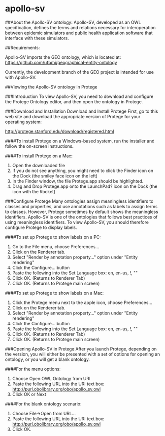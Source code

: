 # apollo-sv

##About the Apollo-SV ontology:
Apollo-SV, developed as an OWL specification, defines the terms and relations necessary for interoperation between epidemic simulators and public health application software that interface with these simulators. 

##Requirements:

Apollo-SV imports the GEO ontology, which is located at: https://github.com/ufbmi/geographical-entity-ontology

Currently, the development branch of the GEO project is intended for use with Apollo-SV.

##Viewing the Apollo-SV ontology in Protege

###Introduction
To view Apollo-SV, you need to download and configure the Protege Ontology editor, and then open the ontology in Protege.

###Download and Installation
Download and Install Protege
First, go to this web site and download the appropriate version of Protege for your operating system:

http://protege.stanford.edu/download/registered.html

####To install Protege on a Windows-based system, run the installer and follow the on-screen instructions.

####To install Protege on a Mac:

1. Open the downloaded file
2. If you do not see anything, you might need to click the Finder icon on the Dock (the smiley face icon on the left)
3. In the Finder window, the file Protege.app should be highlighted.
4. Drag and Drop Protege.app onto the LaunchPad? icon on the Dock (the icon with the Rocket)

###Configure Protege
Many ontologies assign meaningless identifiers to classes and properties, and use annotations such as labels to assign terms to classes. However, Protege sometimes by default shows the meaningless identifiers. Apollo-SV is one of the ontologies that follows best practices of using meaningless identifiers. To view Apollo-SV, you should therefore configure Protege to display labels.

####To set up Protege to show labels on a PC:
1. Go to the File menu, choose Preferences...
2. Click on the Renderer tab.
3. Select "Render by annotation property..." option under "Entity rendering"
4. Click the Configure... button
5.  Paste the following into the Set Language box: en, en-us, !, ""
6.  Click OK. (Returns to Renderer Tab)
7.  Click OK. (Returns to Protege main screen)

####To set up Protege to show labels on a Mac:

1. Click the Protege menu next to the apple icon, choose Preferences...
2. Click on the Renderer tab.
3. Select "Render by annotation property..." option under "Entity rendering"
4. Click the Configure... button
5. Paste the following into the Set Language box: en, en-us, !, ""
6. Click OK. (Returns to Renderer Tab)
7. Click OK. (Returns to Protege main screen)


###Opening Apollo-SV in Protege
After you launch Protege, depending on the version, you will either be presented with a set of options for opening an ontology, or you will get a blank ontology.

####For the menu options:

1. Choose Open OWL Ontology from URI
2. Paste the following URL into the URI text box: http://purl.obolibrary.org/obo/apollo_sv.owl
3. Click OK or Next

####For the blank ontology scenario:

1. Choose File->Open from URL...
2. Paste the following URL into the URI text box: http://purl.obolibrary.org/obo/apollo_sv.owl
3. Click OK.
